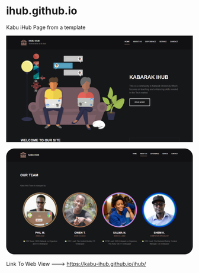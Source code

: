 # ihub.github.io
Kabu iHub Page from a template

![The Page Outlook](dummy/pagetemp.png)

![About Section](dummy/about.png)


Link To Web View 
---> https://kabu-ihub.github.io/ihub/
